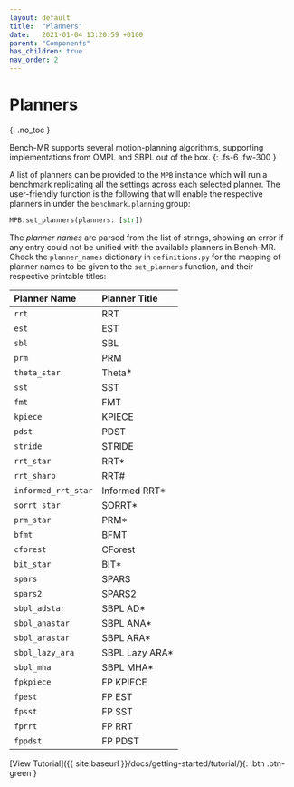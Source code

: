 ```yaml
---
layout: default
title:  "Planners"
date:   2021-01-04 13:20:59 +0100
parent: "Components"
has_children: true
nav_order: 2
---
```


# Planners
{: .no_toc }

Bench-MR supports several motion-planning algorithms, supporting implementations from OMPL and SBPL out of the box.
{: .fs-6 .fw-300 }

A list of planners can be provided to the `MPB` instance which will run a benchmark replicating all the settings across each selected planner. The user-friendly function is the following that will enable the respective planners in under the `benchmark.planning` group:

```py
MPB.set_planners(planners: [str])
```

The *planner names* are parsed from the list of strings, showing an error if any entry could not be unified with the available planners in Bench-MR. Check the `planner_names` dictionary in `definitions.py` for the mapping of planner names to be given to the `set_planners` function, and their respective printable titles:

| Planner Name    | Planner Title        |
|:----------------|:-------------------|
| `rrt`	|	RRT |
| `est`	|	EST |
| `sbl`	|	SBL |
| `prm`	|	PRM |
| `theta_star`	|	Theta* |
| `sst`	|	SST |
| `fmt`	|	FMT |
| `kpiece`	|	KPIECE |
| `pdst`	|	PDST |
| `stride`	|	STRIDE |
| `rrt_star`	|	RRT* |
| `rrt_sharp`	|	RRT# |
| `informed_rrt_star`	|	Informed RRT* |
| `sorrt_star`	|	SORRT* |
| `prm_star`	|	PRM* |
| `bfmt`	|	BFMT |
| `cforest`	|	CForest |
| `bit_star`	|	BIT* |
| `spars`	|	SPARS |
| `spars2`	|	SPARS2 |
| `sbpl_adstar`	|	SBPL AD* |
| `sbpl_anastar`	|	SBPL ANA* |
| `sbpl_arastar`	|	SBPL ARA* |
| `sbpl_lazy_ara`	|	SBPL Lazy ARA* |
| `sbpl_mha`	|	SBPL MHA* |
| `fpkpiece`	|	FP KPIECE |
| `fpest`	|	FP EST |
| `fpsst`	|	FP SST |
| `fprrt`	|	FP RRT |
| `fppdst`	|	FP PDST |

[View Tutorial]({{ site.baseurl }}/docs/getting-started/tutorial/){: .btn .btn-green }
